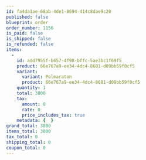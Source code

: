 ```yaml
---
id: fa4da1ae-68ab-4de1-8694-414c8dae9c20
published: false
blueprint: order
order_number: 1156
is_paid: false
is_shipped: false
is_refunded: false
items:
  -
    id: add7955f-b657-4f98-bffc-5ae3bc1f69f5
    product: 66e767a9-ee34-4dc4-8681-d09bb59f0cf5
    variant:
      variant: Polmaraton
      product: 66e767a9-ee34-4dc4-8681-d09bb59f0cf5
    quantity: 1
    total: 3800
    tax:
      amount: 0
      rate: 0
      price_includes_tax: true
    metadata: {  }
grand_total: 3800
items_total: 3800
tax_total: 0
shipping_total: 0
coupon_total: 0
---
```

